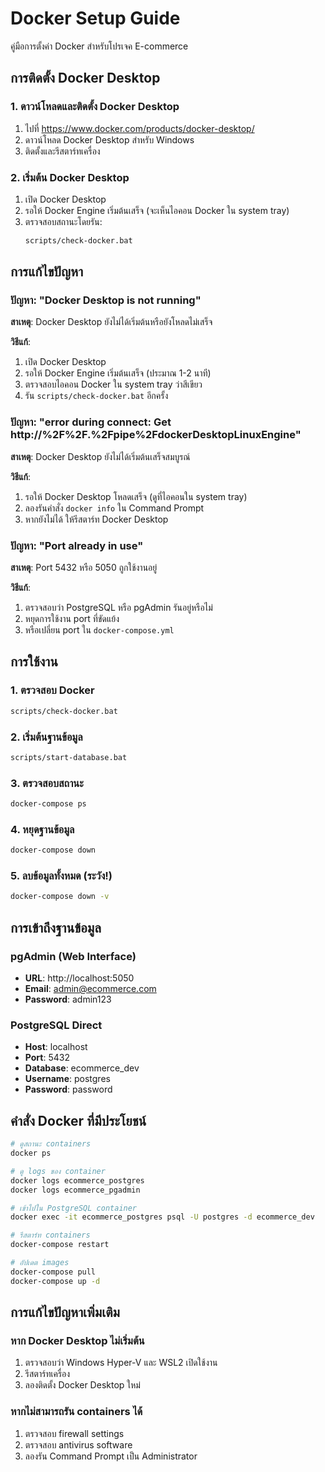 # Docker Setup Guide

คู่มือการตั้งค่า Docker สำหรับโปรเจค E-commerce

## การติดตั้ง Docker Desktop

### 1. ดาวน์โหลดและติดตั้ง Docker Desktop

1. ไปที่ https://www.docker.com/products/docker-desktop/
2. ดาวน์โหลด Docker Desktop สำหรับ Windows
3. ติดตั้งและรีสตาร์ทเครื่อง

### 2. เริ่มต้น Docker Desktop

1. เปิด Docker Desktop
2. รอให้ Docker Engine เริ่มต้นเสร็จ (จะเห็นไอคอน Docker ใน system tray)
3. ตรวจสอบสถานะโดยรัน:
   ```bash
   scripts/check-docker.bat
   ```

## การแก้ไขปัญหา

### ปัญหา: "Docker Desktop is not running"

**สาเหตุ**: Docker Desktop ยังไม่ได้เริ่มต้นหรือยังโหลดไม่เสร็จ

**วิธีแก้**:
1. เปิด Docker Desktop
2. รอให้ Docker Engine เริ่มต้นเสร็จ (ประมาณ 1-2 นาที)
3. ตรวจสอบไอคอน Docker ใน system tray ว่าสีเขียว
4. รัน `scripts/check-docker.bat` อีกครั้ง

### ปัญหา: "error during connect: Get http://%2F%2F.%2Fpipe%2FdockerDesktopLinuxEngine"

**สาเหตุ**: Docker Desktop ยังไม่ได้เริ่มต้นเสร็จสมบูรณ์

**วิธีแก้**:
1. รอให้ Docker Desktop โหลดเสร็จ (ดูที่ไอคอนใน system tray)
2. ลองรันคำสั่ง `docker info` ใน Command Prompt
3. หากยังไม่ได้ ให้รีสตาร์ท Docker Desktop

### ปัญหา: "Port already in use"

**สาเหตุ**: Port 5432 หรือ 5050 ถูกใช้งานอยู่

**วิธีแก้**:
1. ตรวจสอบว่า PostgreSQL หรือ pgAdmin รันอยู่หรือไม่
2. หยุดการใช้งาน port ที่ขัดแย้ง
3. หรือเปลี่ยน port ใน `docker-compose.yml`

## การใช้งาน

### 1. ตรวจสอบ Docker
```bash
scripts/check-docker.bat
```

### 2. เริ่มต้นฐานข้อมูล
```bash
scripts/start-database.bat
```

### 3. ตรวจสอบสถานะ
```bash
docker-compose ps
```

### 4. หยุดฐานข้อมูล
```bash
docker-compose down
```

### 5. ลบข้อมูลทั้งหมด (ระวัง!)
```bash
docker-compose down -v
```

## การเข้าถึงฐานข้อมูล

### pgAdmin (Web Interface)
- **URL**: http://localhost:5050
- **Email**: admin@ecommerce.com
- **Password**: admin123

### PostgreSQL Direct
- **Host**: localhost
- **Port**: 5432
- **Database**: ecommerce_dev
- **Username**: postgres
- **Password**: password

## คำสั่ง Docker ที่มีประโยชน์

```bash
# ดูสถานะ containers
docker ps

# ดู logs ของ container
docker logs ecommerce_postgres
docker logs ecommerce_pgadmin

# เข้าไปใน PostgreSQL container
docker exec -it ecommerce_postgres psql -U postgres -d ecommerce_dev

# รีสตาร์ท containers
docker-compose restart

# อัปเดต images
docker-compose pull
docker-compose up -d
```

## การแก้ไขปัญหาเพิ่มเติม

### หาก Docker Desktop ไม่เริ่มต้น
1. ตรวจสอบว่า Windows Hyper-V และ WSL2 เปิดใช้งาน
2. รีสตาร์ทเครื่อง
3. ลองติดตั้ง Docker Desktop ใหม่

### หากไม่สามารถรัน containers ได้
1. ตรวจสอบ firewall settings
2. ตรวจสอบ antivirus software
3. ลองรัน Command Prompt เป็น Administrator

